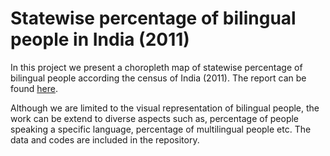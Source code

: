 # Statewise percentage of bilingual people in India (2011)

In this project we present a choropleth map of statewise percentage of bilingual people according the census of India (2011). The report can be found [here](https://censusindia.gov.in/nada/index.php/catalog/42561).

Although we are limited to the visual representation of bilingual people, the work can be extend to diverse aspects such as, percentage of people speaking a specific language, percentage of multilingual people etc. The data and codes are included in the repository.
